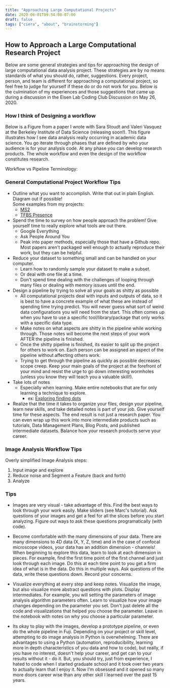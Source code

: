 ```yaml
---
title: "Approaching Large Computational Projects"
date: 2020-06-01T09:54:08-07:00
draft: false
tags: ["ciera", "about", "brainstorming"] 
---
```




## How to Approach a Large Computational Research Project

Below are some general strategies and tips for approaching the design of large computational data analysis project. These strategies are by no means standards of what you should do, rather, suggestions. Every project, person, and team is different for approaching a computational project, so feel free to judge for yourself if these do or do not work for you. Below is the culmination of my experiences and those suggestions that came up during a discussion in the Eisen Lab Coding Club Discussion on May 26, 2020. 

### How I think of Designing a workflow

Below is a Figure from a paper I wrote with Sara Stoudt and Valeri Vasquez at the Berkeley Institute of Data Science (releasing soon!).  This figure illustrates how I see data analysis really occurring in academic data science. You go iterate through phases that are defined by who your audience is for your analysis code. At any phase you can develop research products. The whole workflow and even the design of the workflow constitutes research. 

Workflow vs Pipeline Terminology: 



### General Computational Project Workflow Tips

-   Outline what you want to accomplish. Write that out in plain English. Diagram out if possible!  
	Some examples from my projects:
	-  [MS2](https://github.com/DiscoveryDNA/reading_czi_stack_videos_GH)
	-  [TFBS Presence](https://github.com/DiscoveryDNA/TFBS_presence)
-  Spend the time to survey on how people approach the problem! Give yourself time to really explore what tools are out there.
    - Google Everything
    - Ask People Around You
    - Peak into paper methods, especially those that have a Github repo. Most papers aren't packaged well enough to actually reproduce their work, but they can be helpful.
-  Reduce your dataset to something small and can be handled on your computer.  
	-  Learn how to randomly sample your dataset to make a subset. 
	-  Or deal with one file at a time. 
	-  Don't spend time dealing with the challenges of looping through many files or dealing with memory issues until the end. 
-  Design a pipeline by trying to solve all your goals as shitty as possible 
	- All computational projects deal with inputs and outputs of data, so it is best to have a concrete example of what these are instead of spending time trying predict. You will never guess what sort of weird data configurations you will need from the start. This often comes up when you have to use a specific tool/library/package that only works with a specific data type. 
	- Make notes on what aspects are shitty in the pipeline while working through. Those notes will become the next steps of your work AFTER the pipeline is finished. 
	- Once the shitty pipeline is finished, its easier to split up the project for others to work on.  Each person can be assigned an aspect of the pipeline without affecting others work. 
	- Trying to get through the pipeline as quickly as possible decreases scope creep. Keep your main goals of the project at the forefront of your mind and resist the urge to go down interesting wormholes (unless you know they will teach you a valuable skill!). 
- Take lots of notes
	-  Especially when learning. Make entire notebooks that are for only learning a technique to explore. 
		- ex: [Exploring finding dots](https://github.com/DiscoveryDNA/reading_czi_stack_videos_GH/blob/master/notebooks/01_explore.ipynb)
- Realize that the time it takes to organize your files, design your pipeline, learn new skills, and take detailed notes is part of your job. Give yourself time for these aspects. The end result is not just a research paper. You can even wrap up this work into more intermediate products such as tutorials, Data Management Plans, Blog Posts, and published intermediate datasets. Balance how your research products serve your career.

### Image Analysis Workflow Tips

Overly simplified Image Analysis steps:

1. Input image and explore
2. Reduce noise and Segment a Feature (back and forth)
3. Analyze

### Tips

- Images are very visual - take advantage of this. Find the best ways to look through your work easily. Make sliders (see Marc's tutorial). Ask questions of your images and get a feel for all the slices before you start analyzing. Figure out ways to ask these questions programatically (with code). 

- Become comfortable with the many dimensions of your data. There are many dimensions to 4D data (X, Y, Z, time) and in the case of confocal microscope videos, your data has an addition dimension - channels! When beginning to explore this data, learn to look at each dimension in pieces. For example, find the first time point of the first channel and just look through each image. Do this at each time point to you get a firm idea of what is in the data. Do this in multiple ways. Ask questions of the data, write these questions down. Record your concerns.

- Visualize everything at every step and keep notes. Visualize the image, but also visualize more abstract questions with plots. Display intermediates. For example, you will setting the parameters of image analysis algorithm parameters often. Learn to visualize how your image changes depending on the parameter you set. Don't just delete all the code and visualizations that helped you choose the parameter. Leave in the notebook with notes on why you choose a particular parameter. 

- Its okay to play with the images, develop a prototype pipeline, or even do the whole pipeline in Fuji. Depending on your project or skill level, attempting to do image analysis in Python is overwhelming. There are advantages to using a Python (automation, reproducibility, learning more in depth characteristics of you data and how to code), but really, if you have no interest, doesn't help your career, and get can to your results without it - do it. But, you should try, just from experience, I hated to code when I started graduate school and it took over two years to actually learn that I enjoy it. Now I'm obsessed and it opened so many more doors career wise than any other skill I learned over the past 15 years.



